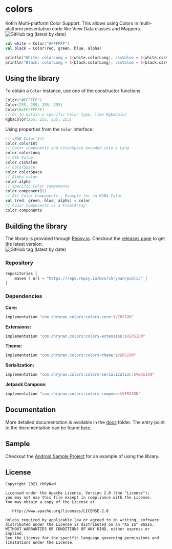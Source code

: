 # colors

Kotlin Multi-platform Color Support. This allows using Colors in multi-platform presentation code like View Data classes and Mappers. <br/>
<img alt="GitHub tag (latest by date)" src="https://img.shields.io/github/v/tag/chRyNaN/colors">

```kotlin
val white = Color("#FFFFFF")
val black = Color(red, green, blue, alpha)

println("White: colorLong = ${white.colorLong}; cssValue = ${white.cssValue}")
println("Black: colorLong = ${black.colorLong}; cssValue = ${black.cssValue}")
```

## Using the library

To obtain a `Color` instance, use one of the constructor functions:

```kotlin
Color("#FFFFFF")
Color(255, 255, 255, 255)
Color(0xFFFFFFFF)
// Or to obtain a specific Color type, like RgbaColor
RgbaColor(255, 255, 255, 255)
```

Using properties from the `Color` interface:

```kotlin
// sRGB Color Int
color.colorInt
// Color components and ColorSpace encoded into a Long
color.colorLong
// CSS Value
color.cssValue
// ColorSpace
color.colorSpace
// Alpha value
color.alpha
// Specific Color components
color.component1()
// All Color Components - Example for an RGBA Color
val (red, green, blue, alpha) = color
// Color Components as a FloatArray
color.components
```

## Building the library

The library is provided through [Repsy.io](https://repsy.io). Checkout the [releases page](https://github.com/chRyNaN/colors/releases) to get the latest version. <br/>
<img alt="GitHub tag (latest by date)" src="https://img.shields.io/github/v/tag/chRyNaN/colors">

### Repository

```groovy
repositories {
    maven { url = "https://repo.repsy.io/mvn/chrynan/public" }
}
```

### Dependencies

**Core:**

```groovy
implementation "com.chrynan.colors:colors-core:$VERSION"
```

**Extensions:**

```groovy
implementation "com.chrynan.colors:colors-extension:$VERSION"
```

**Theme:**

```groovy
implementation "com.chrynan.colors:colors-theme:$VERSION"
```

**Serialization:**

```groovy
implementation "com.chrynan.colors:colors-serialization:$VERSION"
```

**Jetpack Compose:**

```groovy
implementation "com.chrynan.colors:colors-compose:$VERSION"
```

## Documentation

More detailed documentation is available in the [docs](docs) folder. The entry point to the documentation can be found [here](docs/index.md).

## Sample

Checkout the [Android Sample Project](sample-android-native) for an example of using the library.

## License

```
Copyright 2021 chRyNaN

Licensed under the Apache License, Version 2.0 (the "License");
you may not use this file except in compliance with the License.
You may obtain a copy of the License at

   http://www.apache.org/licenses/LICENSE-2.0

Unless required by applicable law or agreed to in writing, software
distributed under the License is distributed on an "AS IS" BASIS,
WITHOUT WARRANTIES OR CONDITIONS OF ANY KIND, either express or implied.
See the License for the specific language governing permissions and
limitations under the License.
```
